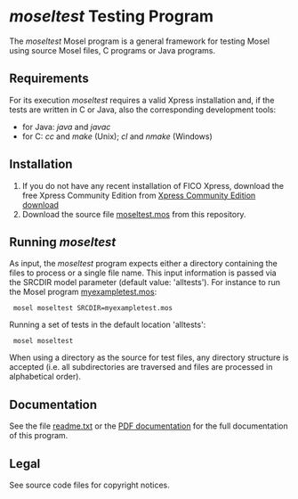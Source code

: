 # *moseltest* Testing Program

The *moseltest* Mosel program is a general framework for testing
Mosel using source Mosel files, C programs or Java programs.

## Requirements
For its execution *moseltest* requires a valid Xpress installation and,
if the tests are written in C or Java, also the corresponding development
tools:
* for Java: *java* and *javac*
* for C: *cc* and *make* (Unix); *cl* and *nmake* (Windows)

## Installation
1. If you do not have any recent installation of FICO Xpress, download the free Xpress Community Edition from [Xpress Community Edition download](http://subscribe.fico.com/xpress-optimization-community-license)  
2. Download the source file [moseltest.mos](moseltest.mos) from this repository.

## Running *moseltest*
As input, the *moseltest* program expects either a directory containing the files
to process or a single file name. This input information is passed
via the SRCDIR model parameter (default value: 'alltests').
For instance to run the Mosel program [myexampletest.mos](myexampletest.mos):
```
 mosel moseltest SRCDIR=myexampletest.mos
```
Running a set of tests in the default location 'alltests':
```
 mosel moseltest
```
When using a directory as the source for test files, any
directory structure is accepted (i.e. all subdirectories are traversed
and files are processed in alphabetical order).

## Documentation
See the file [readme.txt](readme.txt) or the [PDF documentation](moseltesting.pdf) for the full documentation of this program.

## Legal

See source code files for copyright notices.

